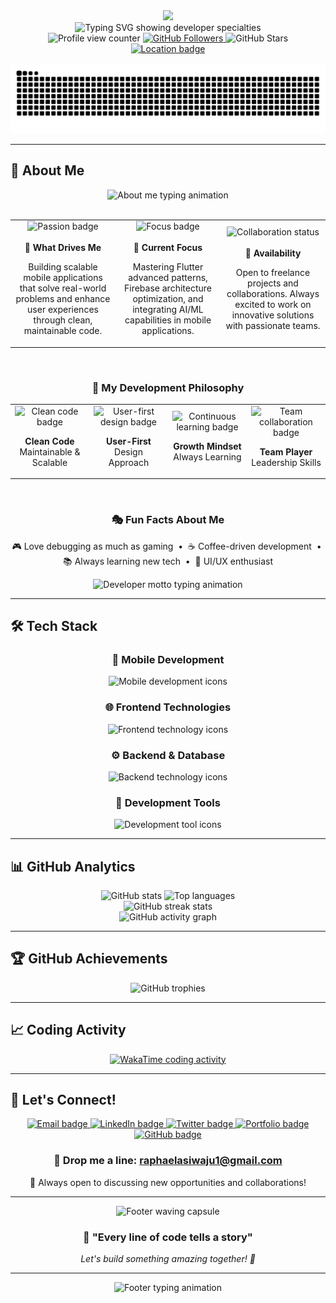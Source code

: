 <div align="center">
  <img src="https://capsule-render.vercel.app/api?type=waving&color=gradient&customColorList=0,2,2,5,30&height=200&section=header&text=Awoyemi%20Raphael&fontSize=70&fontColor=fff&animation=fadeIn&fontAlignY=40&desc=Full-Stack%20Developer&descAlignY=55&descAlign=50"/>
</div>

<div align="center">
  <img src="https://readme-typing-svg.herokuapp.com?font=Fira+Code&weight=600&size=24&duration=3000&pause=500&color=00D9FF&center=true&vCenter=true&width=500&lines=🚀+Building+Digital+Experiences;💻+Flutter+%26+JavaScript+Expert;🔥+Firebase+Architecture+Master;🌟+Mobile+%26+Web+Specialist;⚡+API+Integration+Pro" alt="Typing SVG showing developer specialties" />
</div>

<div align="center">
  <img src="https://komarev.com/ghpvc/?username=Awomoon&label=Profile%20Views&color=00D9FF&style=for-the-badge" alt="Profile view counter" />
  <a href="https://github.com/Awomoon?tab=followers">
    <img src="https://img.shields.io/github/followers/Awomoon?color=00D9FF&logo=github&style=for-the-badge&label=Followers" alt="GitHub Followers">
  </a>
  <img src="https://img.shields.io/github/stars/Awomoon?color=FFD700&logo=github&style=for-the-badge&label=Stars" alt="GitHub Stars">
  <a href="https://github.com/Awomoon">
    <img src="https://img.shields.io/badge/Location-Ibadan,%20Nigeria-28a745?style=for-the-badge&logo=google-maps&logoColor=white" alt="Location badge">
  </a>
</div>

<br>

<div align="center">
  <img src="https://github.com/Awomoon/Awomoon/blob/output/github-contribution-grid-snake-dark.svg" alt="Snake animation of GitHub contributions" />
</div>

---

## 🚀 About Me

<div align="center">
  <img src="https://readme-typing-svg.herokuapp.com?font=Fira+Code&weight=500&size=20&duration=3000&pause=500&color=00D9FF&center=true&vCenter=true&width=600&lines=Full-Stack+Developer+from+Ibadan%2C+Nigeria+🇳🇬;1%2B+Years+of+Building+Amazing+Applications;Passionate+about+User-Centric+Solutions" alt="About me typing animation" />
</div>

<br>

<div align="center">
  <table width="100%">
    <tr>
      <td align="center" width="33%">
        <img src="https://img.shields.io/badge/🎯_Passion-Creating_Seamless_UX-00D9FF?style=for-the-badge&labelColor=0D1117" alt="Passion badge" />
        <br><br>
        <strong>🚀 What Drives Me</strong>
        <p>Building scalable mobile applications that solve real-world problems and enhance user experiences through clean, maintainable code.</p>
      </td>
      <td align="center" width="33%">
        <img src="https://img.shields.io/badge/⚡_Focus-Cross_Platform_Apps-FFD700?style=for-the-badge&labelColor=0D1117" alt="Focus badge" />
        <br><br>
        <strong>🎯 Current Focus</strong>
        <p>Mastering Flutter advanced patterns, Firebase architecture optimization, and integrating AI/ML capabilities in mobile applications.</p>
      </td>
      <td align="center" width="33%">
        <img src="https://img.shields.io/badge/🤝_Status-Open_for_Collaboration-28a745?style=for-the-badge&labelColor=0D1117" alt="Collaboration status" />
        <br><br>
        <strong>💼 Availability</strong>
        <p>Open to freelance projects and collaborations. Always excited to work on innovative solutions with passionate teams.</p>
      </td>
    </tr>
  </table>
</div>

<br>

<div align="center">
  <h3>🌟 <strong>My Development Philosophy</strong></h3>
  <table>
    <tr>
      <td align="center" width="25%">
        <img src="https://img.shields.io/badge/Code-Clean_%26_Scalable-00D9FF?style=flat-square&logo=code&logoColor=white" alt="Clean code badge" />
        <p><strong>Clean Code</strong><br>Maintainable & Scalable</p>
      </td>
      <td align="center" width="25%">
        <img src="https://img.shields.io/badge/Design-User_First-FF6B6B?style=flat-square&logo=figma&logoColor=white" alt="User-first design badge" />
        <p><strong>User-First</strong><br>Design Approach</p>
      </td>
      <td align="center" width="25%">
        <img src="https://img.shields.io/badge/Learning-Continuous_Growth-4ECDC4?style=flat-square&logo=graduation-cap&logoColor=white" alt="Continuous learning badge" />
        <p><strong>Growth Mindset</strong><br>Always Learning</p>
      </td>
      <td align="center" width="25%">
        <img src="https://img.shields.io/badge/Team-Collaboration-FFD93D?style=flat-square&logo=handshake&logoColor=white" alt="Team collaboration badge" />
        <p><strong>Team Player</strong><br>Leadership Skills</p>
      </td>
    </tr>
  </table>
</div>

<br>

<div align="center">
  <h3>🎭 <strong>Fun Facts About Me</strong></h3>
  <p>
    🎮 Love debugging as much as gaming &nbsp;•&nbsp; 
    ☕ Coffee-driven development &nbsp;•&nbsp; 
    📚 Always learning new tech &nbsp;•&nbsp; 
    🎨 UI/UX enthusiast
  </p>
</div>

<div align="center">
  <img src="https://readme-typing-svg.herokuapp.com?font=Fira+Code&weight=400&size=16&duration=4000&pause=1000&color=00D9FF&center=true&vCenter=true&width=500&lines=💫+%22Code+with+purpose%2C+build+with+impact!%22;🚀+Let's+turn+ideas+into+reality+together!" alt="Developer motto typing animation" />
</div>

---

## 🛠️ Tech Stack

<div align="center">

### 📱 Mobile Development
<img src="https://skillicons.dev/icons?i=flutter,dart,androidstudio" alt="Mobile development icons" />

### 🌐 Frontend Technologies
<img src="https://skillicons.dev/icons?i=react,js,ts,html,css,tailwind" alt="Frontend technology icons" />

### ⚙️ Backend & Database
<img src="https://skillicons.dev/icons?i=nodejs,php,express,firebase,mongodb,mysql" alt="Backend technology icons" />

### 🔧 Development Tools
<img src="https://skillicons.dev/icons?i=git,github,vscode,postman" alt="Development tool icons" />

</div>

---

## 📊 GitHub Analytics

<div align="center">
  <img height="180em" src="https://github-readme-stats.vercel.app/api?username=Awomoon&show_icons=true&theme=tokyonight&include_all_commits=true&count_private=true&hide_border=true&bg_color=0D1117&title_color=00D9FF&icon_color=00D9FF&text_color=C9D1D9" alt="GitHub stats"/>
  <img height="180em" src="https://github-readme-stats.vercel.app/api/top-langs/?username=Awomoon&layout=compact&langs_count=8&theme=tokyonight&hide_border=true&bg_color=0D1117&title_color=00D9FF&text_color=C9D1D9" alt="Top languages"/>
</div>

<div align="center">
  <img src="https://github-readme-streak-stats.herokuapp.com/?user=Awomoon&theme=tokyonight&hide_border=true&background=0D1117&stroke=00D9FF&ring=00D9FF&fire=FFA500&currStreakLabel=00D9FF" alt="GitHub streak stats"/>
</div>

<div align="center">
  <img src="https://github-readme-activity-graph.vercel.app/graph?username=Awomoon&theme=tokyo-night&bg_color=0D1117&color=00D9FF&line=00D9FF&point=FFFFFF&area=true&hide_border=true" alt="GitHub activity graph"/>
</div>

---

## 🏆 GitHub Achievements

<div align="center">
  <img src="https://github-profile-trophy.vercel.app/?username=Awomoon&theme=tokyonight&no-frame=true&margin-w=15&column=4&title=Stars,Followers,Commits,PullRequest" alt="GitHub trophies"/>
</div>

---

## 📈 Coding Activity

<div align="center">
  <a href="https://wakatime.com/@Awomoon"><img src="https://wakatime.com/share/@Awomoon/527634e6-54a8-4d95-8aab-2fc69d46b886.png" alt="WakaTime coding activity" /></a>
</div>

---

## 🤝 Let's Connect!

<div align="center">
  <a href="mailto:raphaelawoyemi1@gmail.com">
    <img src="https://img.shields.io/badge/Email-D14836?style=for-the-badge&logo=gmail&logoColor=white" alt="Email badge">
  </a>
  <a href="https://www.linkedin.com/in/awoyemi-raphael/">
    <img src="https://img.shields.io/badge/LinkedIn-0077B5?style=for-the-badge&logo=linkedin&logoColor=white" alt="LinkedIn badge">
  </a>
  <a href="https://twitter.com/raphaelawoyemi">
    <img src="https://img.shields.io/badge/Twitter-1DA1F2?style=for-the-badge&logo=twitter&logoColor=white" alt="Twitter badge">
  </a>
  <a href="https://awoyemiraphael.dev">
    <img src="https://img.shields.io/badge/Portfolio-FF5722?style=for-the-badge&logo=firefox&logoColor=white" alt="Portfolio badge">
  </a>
  <a href="https://github.com/Awomoon">
    <img src="https://img.shields.io/badge/GitHub-100000?style=for-the-badge&logo=github&logoColor=white" alt="GitHub badge">
  </a>
</div>

<div align="center">
  <h3>📧 Drop me a line: <a href="mailto:raphaelawoyemi1@gmail.com">raphaelasiwaju1@gmail.com</a></h3>
  <p>💬 Always open to discussing new opportunities and collaborations!</p>
</div>

---

<div align="center">
  <img src="https://capsule-render.vercel.app/api?type=waving&color=gradient&customColorList=0,2,2,5,30&height=120&section=footer&text=Thanks%20for%20visiting!&fontSize=40&fontColor=fff&animation=twinkling&fontAlignY=70" alt="Footer waving capsule"/>
</div>

<div align="center">
  <h3>💫 "Every line of code tells a story"</h3>
  <p><em>Let's build something amazing together! 🚀</em></p>
</div>

---

<div align="center">
  <img src="https://readme-typing-svg.herokuapp.com?font=Fira+Code&weight=500&size=18&duration=4000&pause=1000&color=00D9FF&center=true&vCenter=true&width=700&lines=Thanks+for+stopping+by!+Feel+free+to+explore+my+repositories+📚;Always+excited+to+collaborate+on+innovative+projects+🤝;Building+the+future%2C+one+commit+at+a+time+⚡" alt="Footer typing animation" />
</div>

